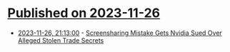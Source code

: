 # [Published on 2023-11-26](index.md)

* [2023-11-26, 21:13:00](https://soylentnews.org/article.pl?sid=23/11/24/1212206&from=rss) - [Screensharing Mistake Gets Nvidia Sued Over Alleged Stolen Trade Secrets](https://soylentnews.org/article.pl?sid=23/11/24/1212206&from=rss)
